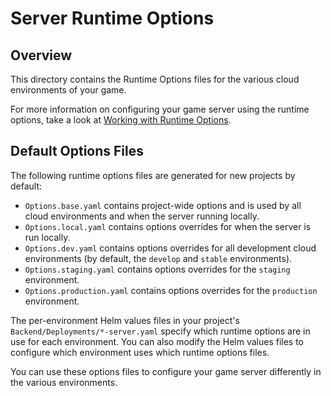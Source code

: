 # Server Runtime Options

## Overview

This directory contains the Runtime Options files for the various cloud environments of your game.

For more information on configuring your game server using the runtime options, take a look at [Working with Runtime Options](https://docs.metaplay.io/game-server-programming/how-to-guides/working-with-runtime-options.html).

## Default Options Files

The following runtime options files are generated for new projects by default:

* `Options.base.yaml` contains project-wide options and is used by all cloud environments and when the server running locally.
* `Options.local.yaml` contains options overrides for when the server is run locally.
* `Options.dev.yaml` contains options overrides for all development cloud environments (by default, the `develop` and `stable` environments).
* `Options.staging.yaml` contains options overrides for the `staging` environment.
* `Options.production.yaml` contains options overrides for the `production` environment.

The per-environment Helm values files in your project's `Backend/Deployments/*-server.yaml` specify which runtime options are in use for each environment. You can also modify the Helm values files to configure which environment uses which runtime options files.

You can use these options files to configure your game server differently in the various environments.
